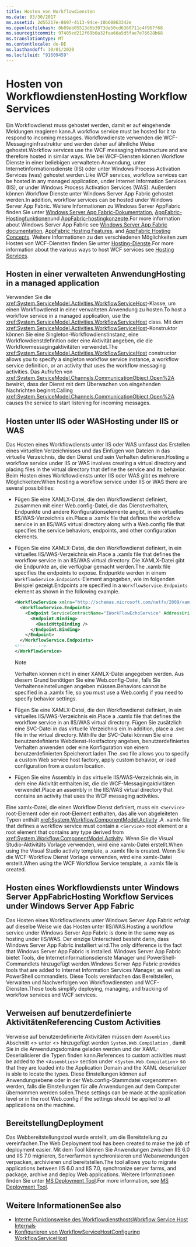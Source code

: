 ```yaml
---
title: Hosten von Workflowdiensten
ms.date: 03/30/2017
ms.assetid: 2d55217e-8697-4113-94ce-10b60863342e
ms.openlocfilehash: 0b89eb05513d6b3973de50cd6360711c4f967f68
ms.sourcegitcommit: 97405ed212f69b0a32faa66a5d5fae7e76628b68
ms.translationtype: MT
ms.contentlocale: de-DE
ms.lasthandoff: 10/01/2020
ms.locfileid: "91609459"
---
```

# <a name="hosting-workflow-services"></a><span data-ttu-id="24478-102">Hosten von Workflowdiensten</span><span class="sxs-lookup"><span data-stu-id="24478-102">Hosting Workflow Services</span></span>

<span data-ttu-id="24478-103">Ein Workflowdienst muss gehostet werden, damit er auf eingehende Meldungen reagieren kann.</span><span class="sxs-lookup"><span data-stu-id="24478-103">A workflow service must be hosted for it to respond to incoming messages.</span></span> <span data-ttu-id="24478-104">Workflowdienste verwenden die WCF-Messaginginfrastruktur und werden daher auf ähnliche Weise gehostet.</span><span class="sxs-lookup"><span data-stu-id="24478-104">Workflow services use the WCF messaging infrastructure and are therefore hosted in similar ways.</span></span> <span data-ttu-id="24478-105">Wie bei WCF-Diensten können Workflow Dienste in einer beliebigen verwalteten Anwendung, unter Internetinformationsdienste (IIS) oder unter Windows Process Activation Services (was) gehostet werden.</span><span class="sxs-lookup"><span data-stu-id="24478-105">Like WCF services, workflow services can be hosted in any managed application, under Internet Information Services (IIS), or under Windows Process Activation Services (WAS).</span></span> <span data-ttu-id="24478-106">Außerdem können Workflow Dienste unter Windows Server App Fabric gehostet werden.</span><span class="sxs-lookup"><span data-stu-id="24478-106">In addition, workflow services can be hosted under Windows Server App Fabric.</span></span> <span data-ttu-id="24478-107">Weitere Informationen zu Windows Server AppFabric finden Sie unter [Windows Server App Fabric-Dokumentation](/previous-versions/appfabric/ff384253(v=azure.10)), [AppFabric-Hostingfunktionen](/previous-versions/appfabric/ee677189(v=azure.10))und [AppFabric-hostingkonzepte](/previous-versions/appfabric/ee677371(v=azure.10)).</span><span class="sxs-lookup"><span data-stu-id="24478-107">For more information about Windows Server App Fabric see [Windows Server App Fabric documentation](/previous-versions/appfabric/ff384253(v=azure.10)), [AppFabric Hosting Features](/previous-versions/appfabric/ee677189(v=azure.10)), and [AppFabric Hosting Concepts](/previous-versions/appfabric/ee677371(v=azure.10)).</span></span> <span data-ttu-id="24478-108">Weitere Informationen zu den verschiedenen Möglichkeiten zum Hosten von WCF-Diensten finden Sie unter [Hosting-Dienste](../hosting-services.md).</span><span class="sxs-lookup"><span data-stu-id="24478-108">For more information about the various ways to host WCF services see [Hosting Services](../hosting-services.md).</span></span>

## <a name="hosting-in-a-managed-application"></a><span data-ttu-id="24478-109">Hosten in einer verwalteten Anwendung</span><span class="sxs-lookup"><span data-stu-id="24478-109">Hosting in a managed application</span></span>
 <span data-ttu-id="24478-110">Verwenden Sie die <xref:System.ServiceModel.Activities.WorkflowServiceHost>-Klasse, um einen Workflowdienst in einer verwalteten Anwendung zu hosten.</span><span class="sxs-lookup"><span data-stu-id="24478-110">To host a workflow service in a managed application, use the <xref:System.ServiceModel.Activities.WorkflowServiceHost> class.</span></span> <span data-ttu-id="24478-111">Mit dem <xref:System.ServiceModel.Activities.WorkflowServiceHost>-Konstruktor können Sie eine Singleton-Workflowdienstinstanz, eine Workflowdienstdefinition oder eine Aktivität angeben, die die Workflowmessagingaktivitäten verwendet.</span><span class="sxs-lookup"><span data-stu-id="24478-111">The <xref:System.ServiceModel.Activities.WorkflowServiceHost> constructor allows you to specify a singleton workflow service instance, a workflow service definition, or an activity that uses the workflow messaging activities.</span></span> <span data-ttu-id="24478-112">Das Aufrufen von <xref:System.ServiceModel.Channels.CommunicationObject.Open%2A> bewirkt, dass der Dienst mit dem Überwachen von eingehenden Nachrichten beginnt.</span><span class="sxs-lookup"><span data-stu-id="24478-112">Calling <xref:System.ServiceModel.Channels.CommunicationObject.Open%2A> causes the service to start listening for incoming messages.</span></span>

## <a name="hosting-under-iis-or-was"></a><span data-ttu-id="24478-113">Hosten unter IIS oder WAS</span><span class="sxs-lookup"><span data-stu-id="24478-113">Hosting under IIS or WAS</span></span>
 <span data-ttu-id="24478-114">Das Hosten eines Workflowdiensts unter IIS oder WAS umfasst das Erstellen eines virtuellen Verzeichnisses und das Einfügen von Dateien in das virtuelle Verzeichnis, die den Dienst und sein Verhalten definieren.</span><span class="sxs-lookup"><span data-stu-id="24478-114">Hosting a workflow service under IIS or WAS involves creating a virtual directory and placing files in the virtual directory that define the service and its behavior.</span></span> <span data-ttu-id="24478-115">Beim Hosten eines Workflowdiensts unter IIS oder WAS gibt es mehrere Möglichkeiten:</span><span class="sxs-lookup"><span data-stu-id="24478-115">When hosting a workflow service under IIS or WAS there are several possibilities:</span></span>

- <span data-ttu-id="24478-116">Fügen Sie eine XAMLX-Datei, die den Workflowdienst definiert, zusammen mit einer Web.config-Datei, die das Dienstverhalten, Endpunkte und andere Konfigurationselemente angibt, in ein virtuelles IIS/WAS-Verzeichnis ein.</span><span class="sxs-lookup"><span data-stu-id="24478-116">Place a .xamlx file that defines the workflow service in an IIS/WAS virtual directory along with a Web.config file that specifies the service behaviors, endpoints, and other configuration elements.</span></span>

- <span data-ttu-id="24478-117">Fügen Sie eine XAMLX-Datei, die den Workflowdienst definiert, in ein virtuelles IIS/WAS-Verzeichnis ein.</span><span class="sxs-lookup"><span data-stu-id="24478-117">Place a .xamlx file that defines the workflow service in an IIS/WAS virtual directory.</span></span> <span data-ttu-id="24478-118">Die XAMLX-Datei gibt die Endpunkte an, die verfügbar gemacht werden.</span><span class="sxs-lookup"><span data-stu-id="24478-118">The .xamlx file specifies the endpoints to expose.</span></span> <span data-ttu-id="24478-119">Endpunkte werden in einem `WorkflowService.Endpoints`-Element angegeben, wie im folgenden Beispiel gezeigt.</span><span class="sxs-lookup"><span data-stu-id="24478-119">Endpoints are specified in a `WorkflowService.Endpoints` element as shown in the following example.</span></span>

    ```xml
    <WorkflowService xmlns="http://schemas.microsoft.com/netfx/2009/xaml/servicemodel"  xmlns:p1="http://schemas.microsoft.com/netfx/2009/xaml/activities" xmlns:sad="clr-namespace:System.Activities.Debugger;assembly=System.Activities" xmlns:x="http://schemas.microsoft.com/winfx/2006/xaml">
      <WorkflowService.Endpoints>
        <Endpoint ServiceContractName="IWorkFlowEchoService" AddressUri="">
          <Endpoint.Binding>
            <BasicHttpBinding />
          </Endpoint.Binding>
        </Endpoint>
      </WorkflowService.Endpoints>
    <!-- ... -->
    </WorkflowService>
    ```

    > [!NOTE]
    > <span data-ttu-id="24478-120">Verhalten können nicht in einer XAMLX-Datei angegeben werden. Aus diesem Grund benötigen Sie eine Web.config-Datei, falls Sie Verhaltenseinstellungen angeben müssen.</span><span class="sxs-lookup"><span data-stu-id="24478-120">Behaviors cannot be specified in a .xamlx file, so you must use a Web.config if you need to specify behavior settings.</span></span>

- <span data-ttu-id="24478-121">Fügen Sie eine XAMLX-Datei, die den Workflowdienst definiert, in ein virtuelles IIS/WAS-Verzeichnis ein.</span><span class="sxs-lookup"><span data-stu-id="24478-121">Place a .xamlx file that defines the workflow service in an IIS/WAS virtual directory.</span></span> <span data-ttu-id="24478-122">Fügen Sie zusätzlich eine SVC-Datei in das virtuelle Verzeichnis ein.</span><span class="sxs-lookup"><span data-stu-id="24478-122">In addition, place a .svc file in the virtual directory.</span></span> <span data-ttu-id="24478-123">Mithilfe der SVC-Datei können Sie eine benutzerdefinierte Webdienst-Hostfactory angeben, benutzerdefiniertes Verhalten anwenden oder eine Konfiguration von einem benutzerdefinierten Speicherort laden.</span><span class="sxs-lookup"><span data-stu-id="24478-123">The .svc file allows you to specify a custom Web service host factory, apply custom behavior, or load configuration from a custom location.</span></span>

- <span data-ttu-id="24478-124">Fügen Sie eine Assembly in das virtuelle IIS/WAS-Verzeichnis ein, in dem eine Aktivität enthalten ist, die die WCF-Messagingaktivitäten verwendet.</span><span class="sxs-lookup"><span data-stu-id="24478-124">Place an assembly in the IIS/WAS virtual directory that contains an activity that uses the WCF messaging activities.</span></span>

 <span data-ttu-id="24478-125">Eine xamlx-Datei, die einen Workflow Dienst definiert, muss ein <`Service`> root-Element oder ein root-Element enthalten, das alle von abgeleiteten Typen enthält <xref:System.Workflow.ComponentModel.Activity> .</span><span class="sxs-lookup"><span data-stu-id="24478-125">A .xamlx file that defines a workflow service must contain a <`Service`> root element or a root element that contains any type derived from <xref:System.Workflow.ComponentModel.Activity>.</span></span> <span data-ttu-id="24478-126">Wenn Sie die Visual Studio-Aktivitäts Vorlage verwenden, wird eine xamlx-Datei erstellt.</span><span class="sxs-lookup"><span data-stu-id="24478-126">When using the Visual Studio activity template, a .xamlx file is created.</span></span> <span data-ttu-id="24478-127">Wenn Sie die WCF-Workflow Dienst Vorlage verwenden, wird eine xamlx-Datei erstellt.</span><span class="sxs-lookup"><span data-stu-id="24478-127">When using the WCF Workflow Service template, a .xamlx file is created.</span></span>

## <a name="hosting-workflow-services-under-windows-server-app-fabric"></a><span data-ttu-id="24478-128">Hosten eines Workflowdiensts unter Windows Server AppFabric</span><span class="sxs-lookup"><span data-stu-id="24478-128">Hosting Workflow Services under Windows Server App Fabric</span></span>
 <span data-ttu-id="24478-129">Das Hosten eines Workflowdiensts unter Windows Server App Fabric erfolgt auf dieselbe Weise wie das Hosten unter IIS/WAS.</span><span class="sxs-lookup"><span data-stu-id="24478-129">Hosting a workflow service under Windows Server App Fabric is done in the same way as hosting under IIS/WAS.</span></span> <span data-ttu-id="24478-130">Der einzige Unterschied besteht darin, dass Windows Server App Fabric installiert wird.</span><span class="sxs-lookup"><span data-stu-id="24478-130">The only difference is the fact that Windows Server App Fabric is installed.</span></span> <span data-ttu-id="24478-131">Windows Server App Fabric bietet Tools, die Internetinformationsdienste Manager und PowerShell-Commandlets hinzugefügt werden.</span><span class="sxs-lookup"><span data-stu-id="24478-131">Windows Server App Fabric provides tools that are added to Internet Information Services Manager, as well as PowerShell commandlets.</span></span> <span data-ttu-id="24478-132">Diese Tools vereinfachen das Bereitstellen, Verwalten und Nachverfolgen von Workflowdiensten und WCF-Diensten.</span><span class="sxs-lookup"><span data-stu-id="24478-132">These tools simplify deploying, managing, and tracking of workflow services and WCF services.</span></span>

## <a name="referencing-custom-activities"></a><span data-ttu-id="24478-133">Verweisen auf benutzerdefinierte Aktivitäten</span><span class="sxs-lookup"><span data-stu-id="24478-133">Referencing Custom Activities</span></span>
 <span data-ttu-id="24478-134">Verweise auf benutzerdefinierte Aktivitäten müssen dem `Assemblies` Abschnitt <> unter <> hinzugefügt werden `System.Web.Compilation` , damit Sie in die Anwendungsdomäne geladen werden und der XAML-Deserialisierer die Typen finden kann.</span><span class="sxs-lookup"><span data-stu-id="24478-134">References to custom activities must be added to the <`Assemblies`> section under <`System.Web.Compilation`> so that they are loaded into the Application Domain and the XAML deserializer is able to locate the types.</span></span> <span data-ttu-id="24478-135">Diese Einstellungen können auf Anwendungsebene oder in der Web.config-Stammdatei vorgenommen werden, falls die Einstellungen für alle Anwendungen auf dem Computer übernommen werden sollen.</span><span class="sxs-lookup"><span data-stu-id="24478-135">These settings can be made at the application level or in the root Web.config if the settings should be applied to all applications on the machine.</span></span>

## <a name="deployment"></a><span data-ttu-id="24478-136">Bereitstellung</span><span class="sxs-lookup"><span data-stu-id="24478-136">Deployment</span></span>
 <span data-ttu-id="24478-137">Das Webbereitstellungstool wurde erstellt, um die Bereitstellung zu vereinfachen.</span><span class="sxs-lookup"><span data-stu-id="24478-137">The Web Deployment tool has been created to make the job of deployment easier.</span></span> <span data-ttu-id="24478-138">Mit dem Tool können Sie Anwendungen zwischen IIS 6.0 und IIS 7.0 migrieren, Serverfarmen synchronisieren und Webanwendungen verpacken, archivieren und bereitstellen.</span><span class="sxs-lookup"><span data-stu-id="24478-138">The tool allows you to migrate applications between IIS 6.0 and IIS 7.0, synchronize server farms, and package, archive and deploy Web applications.</span></span> <span data-ttu-id="24478-139">Weitere Informationen finden Sie unter [MS Deployment Tool](https://go.microsoft.com/fwlink/?LinkId=178690).</span><span class="sxs-lookup"><span data-stu-id="24478-139">For more information, see [MS Deployment Tool](https://go.microsoft.com/fwlink/?LinkId=178690).</span></span>

## <a name="see-also"></a><span data-ttu-id="24478-140">Weitere Informationen</span><span class="sxs-lookup"><span data-stu-id="24478-140">See also</span></span>

- [<span data-ttu-id="24478-141">Interne Funktionsweise des Workflowdiensthosts</span><span class="sxs-lookup"><span data-stu-id="24478-141">Workflow Service Host Internals</span></span>](workflow-service-host-internals.md)
- [<span data-ttu-id="24478-142">Konfigurieren von WorkflowServiceHost</span><span class="sxs-lookup"><span data-stu-id="24478-142">Configuring WorkflowServiceHost</span></span>](configuring-workflowservicehost.md)
